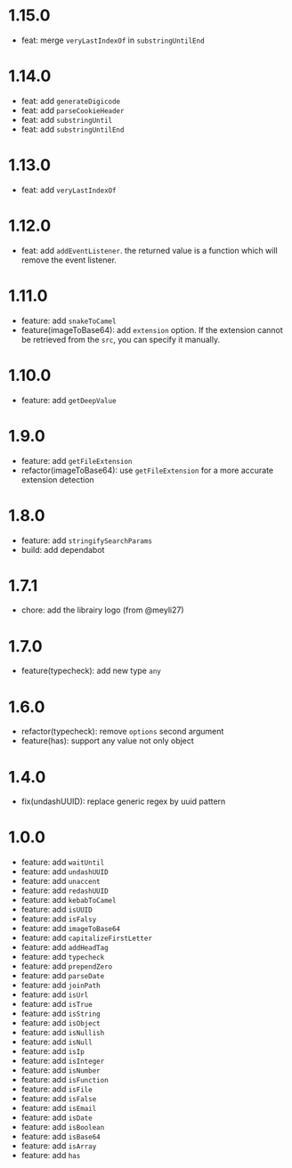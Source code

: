 # 1.15.0

- feat: merge `veryLastIndexOf` in `substringUntilEnd`

# 1.14.0

- feat: add `generateDigicode`
- feat: add `parseCookieHeader`
- feat: add `substringUntil`
- feat: add `substringUntilEnd`

# 1.13.0

- feat: add `veryLastIndexOf`

# 1.12.0

- feat: add `addEventListener`. the returned value is a function which will remove the event listener.

# 1.11.0

- feature: add `snakeToCamel`
- feature(imageToBase64): add `extension` option. If the extension cannot be retrieved from the `src`, you can specify it manually.

# 1.10.0

- feature: add `getDeepValue`

# 1.9.0

- feature: add `getFileExtension`
- refactor(imageToBase64): use `getFileExtension` for a more accurate extension detection

# 1.8.0

- feature: add `stringifySearchParams`
- build: add dependabot

# 1.7.1

- chore: add the librairy logo (from @meyli27)

# 1.7.0

- feature(typecheck): add new type `any`

# 1.6.0

- refactor(typecheck): remove `options` second argument
- feature(has): support any value not only object

# 1.4.0

- fix(undashUUID): replace generic regex by uuid pattern

# 1.0.0

- feature: add `waitUntil`
- feature: add `undashUUID`
- feature: add `unaccent`
- feature: add `redashUUID`
- feature: add `kebabToCamel`
- feature: add `isUUID`
- feature: add `isFalsy`
- feature: add `imageToBase64`
- feature: add `capitalizeFirstLetter`
- feature: add `addHeadTag`
- feature: add `typecheck`
- feature: add `prependZero`
- feature: add `parseDate`
- feature: add `joinPath`
- feature: add `isUrl`
- feature: add `isTrue`
- feature: add `isString`
- feature: add `isObject`
- feature: add `isNullish`
- feature: add `isNull`
- feature: add `isIp`
- feature: add `isInteger`
- feature: add `isNumber`
- feature: add `isFunction`
- feature: add `isFile`
- feature: add `isFalse`
- feature: add `isEmail`
- feature: add `isDate`
- feature: add `isBoolean`
- feature: add `isBase64`
- feature: add `isArray`
- feature: add `has`
